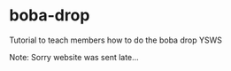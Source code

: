 # boba-drop
Tutorial to teach members how to do the boba drop YSWS

Note: Sorry website was sent late...
